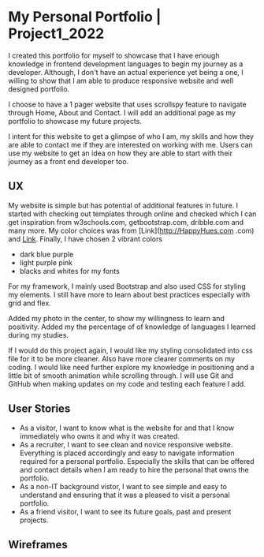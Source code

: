 # My Personal Portfolio | Project1_2022

I created this portfolio for myself to showcase that I have enough knowledge in frontend development languages to begin my journey as a developer.
Although, I don't have an actual experience yet being a one, I willing to show that I am able to produce responsive website and well designed portfolio.

I choose to have a 1 pager website that uses scrollspy feature to navigate through Home, About and Contact. I will add an additional page as my portfolio to showcase my future projects.

I intent for this website to get a glimpse of who I am, my skills and how they are able to contact me if they are interested on working with me.
Users can use my website to get an idea on how they are able to start with their journey as a front end developer too.

## UX

My website is simple but has potential of additional features in future. I started with checking out templates through online and checked which I can get inspiration from w3schools.com, getbootstrap.com, dribble.com and many more.
My color choices was from [Link](http://HappyHues.com .com)	and [Link](http://coolors.com). Finally, I have chosen 2 vibrant colors

* dark blue purple
* light purple pink
* blacks and whites for my fonts

For my framework, I mainly used Bootstrap and also used CSS for styling my elements. 
I still have more to learn about best practices especially with grid and flex. 

Added my photo in the center, to show my willingness to learn and positivity.
Added my the percentage of of knowledge of languages I learned during my studies.

If I would do this project again, I would like my styling consolidated into css file for it to be more cleaner. Also have more clearer comments on my coding.
I would like need further explore my knowledge in positioning and a little bit of smooth animation while scrolling through.
I will use Git and GitHub when making updates on my code and testing each feature I add.

## User Stories

* As a visitor, I want to know what is the website for and that I know immediately who owns it and why it was created.
* As a recruiter, I want to see clean and novice responsive website. Everything is placed accordingly and easy to navigate information required for a personal portfolio. Especially the skills that can be offered and contact details when I am ready to hire the personal that owns the portfolio.
* As a non-IT background vistor, I want to see simple and easy to understand and ensuring that it was a pleased to visit a personal portfolio.
* As a friend visitor, I want to see its future goals, past and present projects.


## Wireframes









